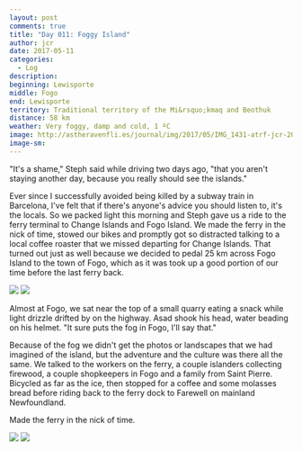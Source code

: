 ```yaml
---
layout: post
comments: true
title: "Day 011: Foggy Island"
author: jcr
date: 2017-05-11
categories:
  - Log
description: 
beginning: Lewisporte
middle: Fogo
end: Lewisporte
territory: Traditional territory of the Mi&rsquo;kmaq and Beothuk
distance: 58 km
weather: Very foggy, damp and cold, 1 ºC
image: http://astheravenfli.es/journal/img/2017/05/IMG_1431-atrf-jcr-2000-web.jpg
image-sm:
---
```


"It's a shame," Steph said while driving two days ago, "that you aren't staying another day, because you really should see the islands."

Ever since I successfully avoided being killed by a subway train in Barcelona, I've felt that if there's anyone's advice you should listen to, it's the locals. So we packed light this morning and Steph gave us a ride to the ferry terminal to Change Islands and Fogo Island. We made the ferry in the nick of time, stowed our bikes and promptly got so distracted talking to a local coffee roaster that we missed departing for Change Islands. That turned out just as well because we decided to pedal 25 km across Fogo Island to the town of Fogo, which as it was took up a good portion of our time before the last ferry back. 

<img src="http://astheravenfli.es/journal/img/2017/05/IMG_1411-atrf-jcr-2000-web.jpg">

<img src="http://astheravenfli.es/journal/img/2017/05/IMG_1413-atrf-jcr-2000-web.jpg">

Almost at Fogo, we sat near the top of a small quarry eating a snack while light drizzle drifted by on the highway. Asad shook his head, water beading on his helmet. "It sure puts the fog in Fogo, I'll say that."

Because of the fog we didn't get the photos or landscapes that we had imagined of the island, but the adventure and the culture was there all the same. We talked to the workers on the ferry, a couple islanders collecting firewood, a couple shopkeepers in Fogo and a family from Saint Pierre. Bicycled as far as the ice, then stopped for a coffee and some molasses bread before riding back to the ferry dock to Farewell on mainland Newfoundland.

Made the ferry in the nick of time.

<img src="http://astheravenfli.es/journal/img/2017/05/IMG_1366-atrf-jcr-2000-web.jpg">

<img src="http://astheravenfli.es/journal/img/2017/05/IMG_1419-atrf-jcr-2000-web.jpg">